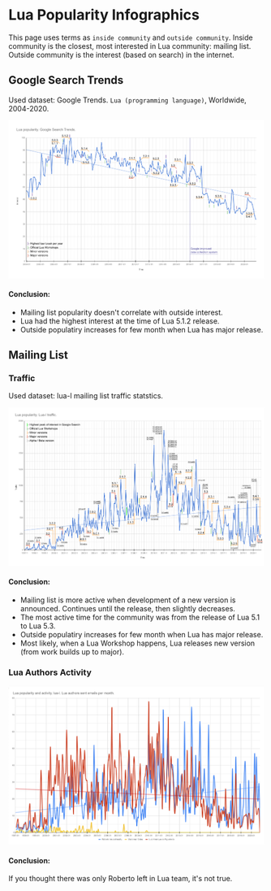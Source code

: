 # Lua Popularity Infographics
This page uses terms as `inside community` and `outside community`. Inside community is the closest, most interested in Lua community: mailing list. Outside community is the interest (based on search) in the internet.

## Google Search Trends
Used dataset: Google Trends. `Lua (programming language)`, Worldwide, 2004-2020.

![Google Search Trends](luapopularity_google.png?raw=true "Google Search Trends")

#### Conclusion:
  - Mailing list popularity doesn't correlate with outside interest.
  - Lua had the highest interest at the time of Lua 5.1.2 release.
  - Outside populatiry increases for few month when Lua has major release.
  
## Mailing List

### Traffic
Used dataset: lua-l mailing list traffic statstics.

![Mailing List Traffic](luapopularity_mailinglist.png?raw=true "Mailing List Traffic")

#### Conclusion:
  - Mailing list is more active when development of a new version is announced. Continues until the release, then slightly decreases.
  - The most active time for the community was from the release of Lua 5.1 to Lua 5.3.
  - Outside populatiry increases for few month when Lua has major release.
  - Most likely, when a Lua Workshop happens, Lua releases new version (from work builds up to major).

### Lua Authors Activity

![Lua Authors Activity](luapopularity_authors.png?raw=true "Lua Authors Activity")

#### Conclusion:
  If you thought there was only Roberto left in Lua team, it's not true.
